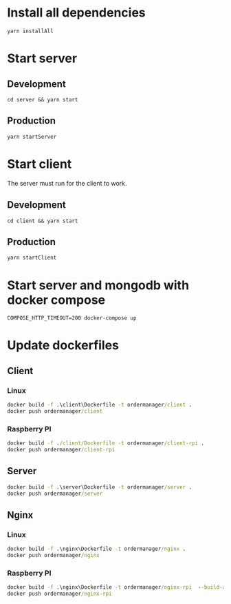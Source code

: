# Install all dependencies

`yarn installAll`

# Start server

## Development

`cd server && yarn start`

## Production

`yarn startServer`

# Start client

The server must run for the client to work.

## Development

`cd client && yarn start`

## Production

`yarn startClient`

# Start server and mongodb with docker compose

`COMPOSE_HTTP_TIMEOUT=200 docker-compose up`

# Update dockerfiles

## Client

### Linux

```cmd
docker build -f .\client\Dockerfile -t ordermanager/client .
docker push ordermanager/client
```

### Raspberry PI

```cmd
docker build -f ./client/Dockerfile -t ordermanager/client-rpi .
docker push ordermanager/client-rpi
```

## Server

```cmd
docker build -f .\server\Dockerfile -t ordermanager/server .
docker push ordermanager/server
```

## Nginx

### Linux

```cmd
docker build -f .\nginx\Dockerfile -t ordermanager/nginx .
docker push ordermanager/nginx
```

### Raspberry PI

```cmd
docker build -f .\nginx\Dockerfile -t ordermanager/nginx-rpi  --build-arg IMAGE=tobi312/rpi-nginx .
docker push ordermanager/nginx-rpi
```
